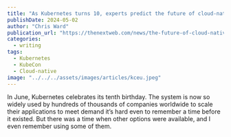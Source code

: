 ```yaml
---
title: "As Kubernetes turns 10, experts predict the future of cloud-native"
publishDate: 2024-05-02
author: "Chris Ward"
publication_url: "https://thenextweb.com/news/the-future-of-cloud-native-kubernetes"
categories:
  - writing
tags:
  - Kubernetes
  - KubeCon
  - Cloud-native
image: "../../../assets/images/articles/kceu.jpeg"
---
```


In June, Kubernetes celebrates its tenth birthday. The system is now so widely used by hundreds of thousands of companies worldwide to scale their applications to meet demand it’s hard even to remember a time before it existed. But there was a time when other options were available, and I even remember using some of them. 
